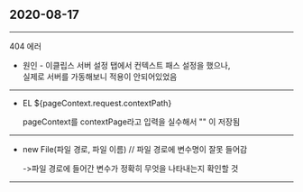## 2020-08-17
***
404 에러

* 원인 - 이클립스 서버 설정 탭에서 컨텍스트 패스 설정을 했으나,  
실제로 서버를 가동해보니 적용이 안되어있었음



***

* EL ${pageContext.request.contextPath} 

    pageContext를 contextPage라고 입력을 실수해서 "" 이 저장됨




***
* new File(파일 경로, 파일 이름) // 파일 경로에 변수명이 잘못 들어감

    ->파일 경로에 들어간 변수가 정확히 무엇을 나타내는지 확인할 것
***